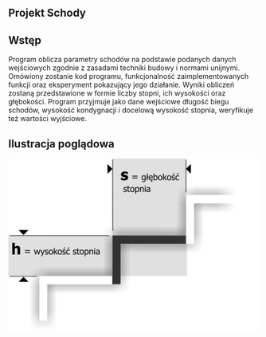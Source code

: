 ## Projekt Schody

## Wstęp
Program oblicza parametry schodów na podstawie podanych danych wejściowych zgodnie z zasadami techniki budowy i normami unijnymi. Omówiony zostanie kod programu, funkcjonalność zaimplementowanych funkcji oraz eksperyment pokazujący jego działanie. Wyniki obliczeń zostaną przedstawione w formie liczby stopni, ich wysokości oraz głębokości. Program przyjmuje jako dane wejściowe długość biegu schodów, wysokość kondygnacji i docelową wysokość stopnia, weryfikuje też wartości wyjściowe.

## Ilustracja poglądowa

![screen](schody_wymiary.png)
